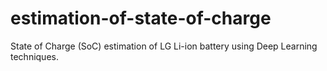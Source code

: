 # estimation-of-state-of-charge
State of Charge (SoC) estimation of LG Li-ion battery using Deep Learning techniques.
